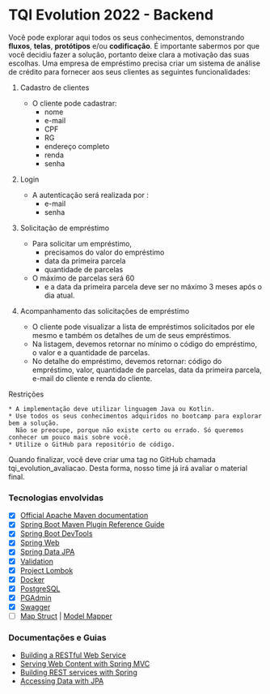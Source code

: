 # TQI Evolution 2022 - Backend

Você pode explorar aqui todos os seus conhecimentos, demonstrando <b>fluxos</b>, <b>telas</b>, <b>protótipos</b> e/ou 
<b>codificação</b>.
É importante sabermos por que você decidiu fazer a solução, portanto deixe clara a motivação das suas escolhas.
Uma empresa de empréstimo precisa criar um sistema de análise de crédito para fornecer aos seus clientes as seguintes 
funcionalidades:

 1. Cadastro de clientes

    * O cliente pode cadastrar: 
       - nome 
       - e-mail 
       - CPF 
       - RG 
       - endereço completo 
       - renda  
       - senha

 2. Login
    * A autenticação será realizada por : 
       - e-mail
       - senha

 3. Solicitação de empréstimo

    * Para solicitar um empréstimo, 
        - precisamos do valor do empréstimo 
        - data da primeira parcela
        - quantidade de parcelas
    * O máximo de parcelas será 60
        - e a data da primeira parcela deve ser no máximo 3 meses após o dia atual.

 4. Acompanhamento das solicitações de empréstimo

    * O cliente pode visualizar a lista de empréstimos solicitados por ele mesmo e também os detalhes de um de 
      seus empréstimos.
    * Na listagem, devemos retornar no mínimo o código do empréstimo, o valor e a quantidade de parcelas.
    * No detalhe do empréstimo, devemos retornar: código do empréstimo, valor, quantidade de parcelas, 
      data da primeira parcela, e-mail do cliente e renda do cliente.


 Restrições

    * A implementação deve utilizar linguagem Java ou Kotlin.
    * Use todos os seus conhecimentos adquiridos no bootcamp para explorar bem a solução. 
      Não se preocupe, porque não existe certo ou errado. Só queremos conhecer um pouco mais sobre você.
    * Utilize o GitHub para repositório de código.

 Quando finalizar, você deve criar uma tag no GitHub chamada tqi_evolution_avaliacao. 
 Desta forma, nosso time já irá avaliar o material final.

### Tecnologias envolvidas

- [X]  [Official Apache Maven documentation](https://maven.apache.org/guides/index.html)
- [X]  [Spring Boot Maven Plugin Reference Guide](https://docs.spring.io/spring-boot/docs/2.6.2/maven-plugin/reference/html/)
- [X]  [Spring Boot DevTools](https://docs.spring.io/spring-boot/docs/2.6.2/reference/htmlsingle/#using-boot-devtools)
- [X]  [Spring Web](https://docs.spring.io/spring-boot/docs/2.6.2/reference/htmlsingle/#boot-features-developing-web-applications)
- [X]  [Spring Data JPA](https://docs.spring.io/spring-boot/docs/2.6.2/reference/htmlsingle/#boot-features-jpa-and-spring-data)
- [X]  [Validation](https://docs.spring.io/spring-boot/docs/2.6.2/reference/htmlsingle/#boot-features-validation)
- [X]  [Project Lombok](https://projectlombok.org/)
- [X]  [Docker](https://www.docker.com/get-started)
- [X]  [PostgreSQL](https://www.postgresql.org/)
- [X]  [PGAdmin](https://www.pgadmin.org/)
- [X]  [Swagger](https://swagger.io/)
- [ ]  [Map Struct](https://mapstruct.org/) | [Model Mapper](http://modelmapper.org/)

### Documentações e Guias

* [Building a RESTful Web Service](https://spring.io/guides/gs/rest-service/)
* [Serving Web Content with Spring MVC](https://spring.io/guides/gs/serving-web-content/)
* [Building REST services with Spring](https://spring.io/guides/tutorials/bookmarks/)
* [Accessing Data with JPA](https://spring.io/guides/gs/accessing-data-jpa/)
